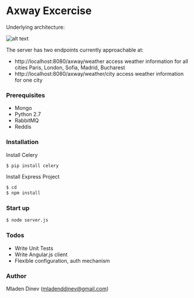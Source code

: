 # Axway Excercise

Underlying architecture:

![alt text](https://image.ibb.co/g9VGYm/Untitled_Diagram.png)

The server has two endpoints currently approachable at:
  - http://localhost:8080/axway/weather access weather information for all cities Paris, London, Sofia, Madrid, Bucharest
  - http://localhost:8080/axway/weather/city access weather information for one city

### Prerequisites
 - Mongo
 - Python 2.7
 - RabbitMQ
 - Reddis


### Installation

Install Celery

```sh
$ pip install celery
```

Install Express Project

```sh
$ cd 
$ npm install 
```

### Start up
```sh
$ node server.js
```


### Todos
 - Write Unit Tests
 - Write Angular.js client
 - Flexible configuration, auth mechanism
 
 
### Author
  Mladen Dinev (mladenddinev@gmail.com)





